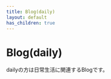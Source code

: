 ```yaml
---
title: Blog(daily)
layout: default
has_children: true
---
```


# Blog(daily)

dailyの方は日常生活に関連するBlogです。